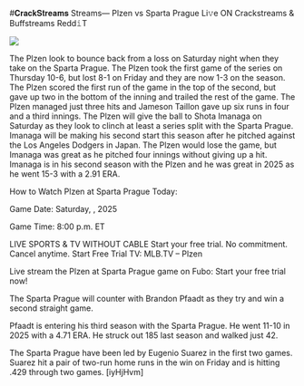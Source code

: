 #𝐂𝐫𝐚𝐜𝐤𝐒𝐭𝐫𝐞𝐚𝐦𝐬 Streams— Plzen vs Sparta Prague Li𝚟e ON Crackstreams & Buffstreams Redd𝚒T  
  
  
[![](https://i.imgur.com/qSNzIqt.png)](https://movie.rssnews.media/IiETSgNt.php)  
  
The Plzen look to bounce back from a loss on Saturday night when they take on the Sparta Prague. The Plzen took the first game of the series on Thursday 10-6, but lost 8-1 on Friday and they are now 1-3 on the season. The Plzen scored the first run of the game in the top of the second, but gave up two in the bottom of the inning and trailed the rest of the game. The Plzen managed just three hits and Jameson Taillon gave up six runs in four and a third innings. The Plzen will give the ball to Shota Imanaga on Saturday as they look to clinch at least a series split with the Sparta Prague. Imanaga will be making his second start this season after he pitched against the Los Angeles Dodgers in Japan. The Plzen would lose the game, but Imanaga was great as he pitched four innings without giving up a hit. Imanaga is in his second season with the Plzen and he was great in 2025 as he went 15-3 with a 2.91 ERA.

How to Watch Plzen at Sparta Prague Today:

Game Date: Saturday, , 2025

Game Time: 8:00 p.m. ET

LIVE SPORTS & TV WITHOUT CABLE
Start your free trial. No commitment. Cancel anytime.
Start Free Trial
TV: MLB.TV – Plzen

Live stream the Plzen at Sparta Prague game on Fubo: Start your free trial now!

The Sparta Prague will counter with Brandon Pfaadt as they try and win a second straight game.

Pfaadt is entering his third season with the Sparta Prague. He went 11-10 in 2025 with a 4.71 ERA. He struck out 185 last season and walked just 42.

The Sparta Prague have been led by Eugenio Suarez in the first two games. Suarez hit a pair of two-run home runs in the win on Friday and is hitting .429 through two games. [iyHjHvm]